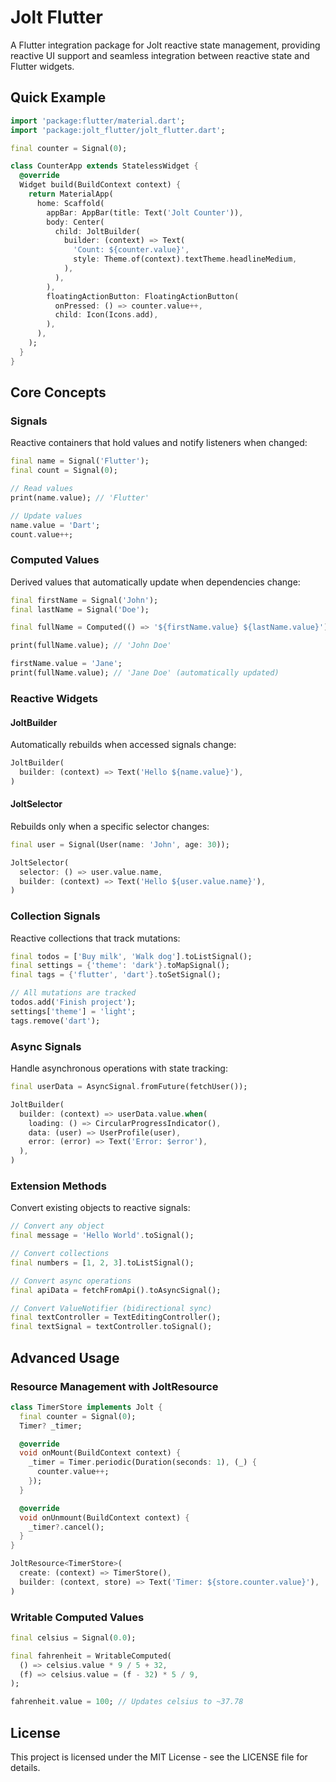# Jolt Flutter

A Flutter integration package for Jolt reactive state management, providing reactive UI support and seamless integration between reactive state and Flutter widgets.

## Quick Example

```dart
import 'package:flutter/material.dart';
import 'package:jolt_flutter/jolt_flutter.dart';

final counter = Signal(0);

class CounterApp extends StatelessWidget {
  @override
  Widget build(BuildContext context) {
    return MaterialApp(
      home: Scaffold(
        appBar: AppBar(title: Text('Jolt Counter')),
        body: Center(
          child: JoltBuilder(
            builder: (context) => Text(
              'Count: ${counter.value}',
              style: Theme.of(context).textTheme.headlineMedium,
            ),
          ),
        ),
        floatingActionButton: FloatingActionButton(
          onPressed: () => counter.value++,
          child: Icon(Icons.add),
        ),
      ),
    );
  }
}
```

## Core Concepts

### Signals

Reactive containers that hold values and notify listeners when changed:

```dart
final name = Signal('Flutter');
final count = Signal(0);

// Read values
print(name.value); // 'Flutter'

// Update values
name.value = 'Dart';
count.value++;
```

### Computed Values

Derived values that automatically update when dependencies change:

```dart
final firstName = Signal('John');
final lastName = Signal('Doe');

final fullName = Computed(() => '${firstName.value} ${lastName.value}');

print(fullName.value); // 'John Doe'

firstName.value = 'Jane';
print(fullName.value); // 'Jane Doe' (automatically updated)
```

### Reactive Widgets

#### JoltBuilder

Automatically rebuilds when accessed signals change:

```dart
JoltBuilder(
  builder: (context) => Text('Hello ${name.value}'),
)
```

#### JoltSelector

Rebuilds only when a specific selector changes:

```dart
final user = Signal(User(name: 'John', age: 30));

JoltSelector(
  selector: () => user.value.name,
  builder: (context) => Text('Hello ${user.value.name}'),
)
```

### Collection Signals

Reactive collections that track mutations:

```dart
final todos = ['Buy milk', 'Walk dog'].toListSignal();
final settings = {'theme': 'dark'}.toMapSignal();
final tags = {'flutter', 'dart'}.toSetSignal();

// All mutations are tracked
todos.add('Finish project');
settings['theme'] = 'light';
tags.remove('dart');
```

### Async Signals

Handle asynchronous operations with state tracking:

```dart
final userData = AsyncSignal.fromFuture(fetchUser());

JoltBuilder(
  builder: (context) => userData.value.when(
    loading: () => CircularProgressIndicator(),
    data: (user) => UserProfile(user),
    error: (error) => Text('Error: $error'),
  ),
)
```

### Extension Methods

Convert existing objects to reactive signals:

```dart
// Convert any object
final message = 'Hello World'.toSignal();

// Convert collections
final numbers = [1, 2, 3].toListSignal();

// Convert async operations
final apiData = fetchFromApi().toAsyncSignal();

// Convert ValueNotifier (bidirectional sync)
final textController = TextEditingController();
final textSignal = textController.toSignal();
```

## Advanced Usage

### Resource Management with JoltResource

```dart
class TimerStore implements Jolt {
  final counter = Signal(0);
  Timer? _timer;

  @override
  void onMount(BuildContext context) {
    _timer = Timer.periodic(Duration(seconds: 1), (_) {
      counter.value++;
    });
  }

  @override
  void onUnmount(BuildContext context) {
    _timer?.cancel();
  }
}

JoltResource<TimerStore>(
  create: (context) => TimerStore(),
  builder: (context, store) => Text('Timer: ${store.counter.value}'),
)
```

### Writable Computed Values

```dart
final celsius = Signal(0.0);

final fahrenheit = WritableComputed(
  () => celsius.value * 9 / 5 + 32,
  (f) => celsius.value = (f - 32) * 5 / 9,
);

fahrenheit.value = 100; // Updates celsius to ~37.78
```

## License

This project is licensed under the MIT License - see the LICENSE file for details.
